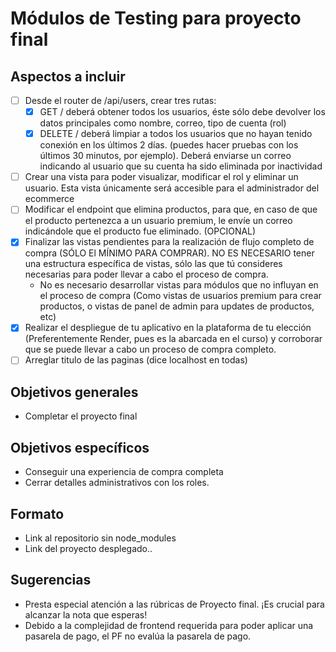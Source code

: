 # Módulos de Testing para proyecto final

## Aspectos a incluir

- [ ] Desde el router de /api/users, crear tres rutas:
  - [x] GET / deberá obtener todos los usuarios, éste sólo debe devolver los datos principales como nombre, correo, tipo de cuenta (rol)
  - [x] DELETE / deberá limpiar a todos los usuarios que no hayan tenido conexión en los últimos 2 días. (puedes hacer pruebas con los últimos 30 minutos, por ejemplo). Deberá enviarse un correo indicando al usuario que su cuenta ha sido eliminada por inactividad
- [ ] Crear una vista para poder visualizar, modificar el rol y eliminar un usuario. Esta vista únicamente será accesible para el administrador del ecommerce
- [ ] Modificar el endpoint que elimina productos, para que, en caso de que el producto pertenezca a un usuario premium, le envíe un correo indicándole que el producto fue eliminado. (OPCIONAL)
- [x] Finalizar las vistas pendientes para la realización de flujo completo de compra (SÓLO El MÍNIMO PARA COMPRAR). NO ES NECESARIO tener una estructura específica de vistas, sólo las que tú consideres necesarias para poder llevar a cabo el proceso de compra.
  - No es necesario desarrollar vistas para módulos que no influyan en el proceso de compra (Como vistas de usuarios premium para crear productos, o vistas de panel de admin para updates de productos, etc)
- [x] Realizar el despliegue de tu aplicativo en la plataforma de tu elección (Preferentemente Render, pues es la abarcada en el curso) y corroborar que se puede llevar a cabo un proceso de compra completo.
- [ ] Arreglar titulo de las paginas (dice localhost en todas)

## Objetivos generales

- Completar el proyecto final

## Objetivos específicos

- Conseguir una experiencia de compra completa
- Cerrar detalles administrativos con los roles.

## Formato

- Link al repositorio sin node_modules
- Link del proyecto desplegado..

## Sugerencias

- Presta especial atención a las rúbricas de Proyecto final. ¡Es crucial para alcanzar la nota que esperas!
- Debido a la complejidad de frontend requerida para poder aplicar una pasarela de pago, el PF no evalúa la pasarela de pago.
